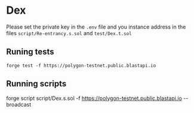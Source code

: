 # Dex

Please set the private key in the `.env` file and you instance address in the files `script/Re-entrancy.s.sol` and `test/Dex.t.sol`

## Runing tests

`forge test -f https://polygon-testnet.public.blastapi.io`

## Running scripts

forge script script/Dex.s.sol -f https://polygon-testnet.public.blastapi.io --broadcast
